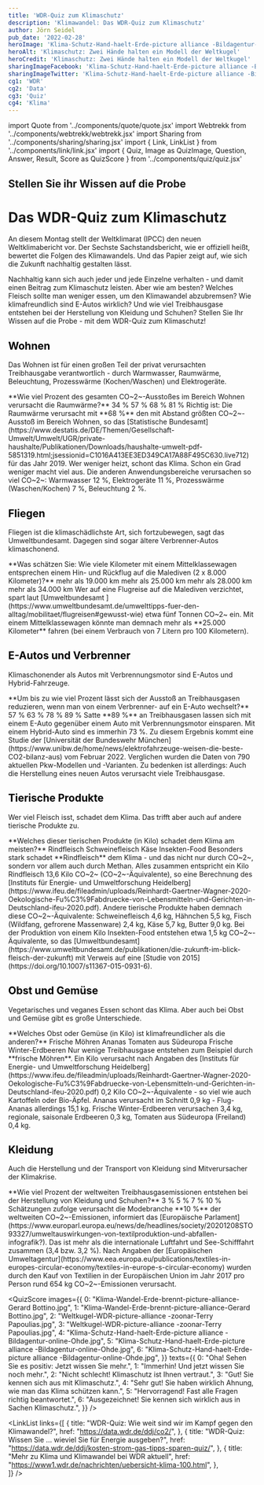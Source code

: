 ```yaml
---
title: 'WDR-Quiz zum Klimaschutz'
description: 'Klimawandel: Das WDR-Quiz zum Klimaschutz'
author: Jörn Seidel
pub_date: '2022-02-28'
heroImage: 'Klima-Schutz-Hand-haelt-Erde-picture alliance -Bildagentur-online-Ohde.jpg'
heroAlt: 'Klimaschutz: Zwei Hände halten ein Modell der Weltkugel'
heroCredit: 'Klimaschutz: Zwei Hände halten ein Modell der Weltkugel'
sharingImageFacebook: 'Klima-Schutz-Hand-haelt-Erde-picture alliance -Bildagentur-online-Ohde.jpg'
sharingImageTwitter: 'Klima-Schutz-Hand-haelt-Erde-picture alliance -Bildagentur-online-Ohde.jpg'
cg1: 'WDR'
cg2: 'Data'
cg3: 'Quiz'
cg4: 'Klima'
---
```


import Quote from '../components/quote/quote.jsx'
import Webtrekk from '../components/webtrekk/webtrekk.jsx'
import Sharing from '../components/sharing/sharing.jsx'
import { Link, LinkList } from '../components/link/link.jsx'
import { Quiz, Image as QuizImage, Question, Answer, Result, Score as QuizScore } from '../components/quiz/quiz.jsx'

## Stellen Sie ihr Wissen auf die Probe

# Das WDR-Quiz zum Klimaschutz

An diesem Montag stellt der Weltklimarat (IPCC) den neuen Weltklimabericht vor. Der Sechste Sachstandsbericht, wie er offiziell heißt, bewertet die Folgen des Klimawandels. Und das Papier zeigt auf, wie sich die Zukunft nachhaltig gestalten lässt.
 
Nachhaltig kann sich auch jeder und jede Einzelne verhalten - und damit einen Beitrag zum Klimaschutz leisten. Aber wie am besten? Welches Fleisch sollte man weniger essen, um den Klimawandel abzubremsen? Wie klimafreundlich sind E-Autos wirklich? Und wie viel Treibhausgase entstehen bei der Herstellung von Kleidung und Schuhen? Stellen Sie Ihr Wissen auf die Probe - mit dem WDR-Quiz zum Klimaschutz! 

## <span style="color:black">Wohnen</span>

Das Wohnen ist für einen großen Teil der privat verursachten Treibhausgabe verantwortlich - durch Warmwasser, Raumwärme, Beleuchtung, Prozesswärme (Kochen/Waschen) und Elektrogeräte.

<Quiz>
<QuizImage src="Heizungsregler_Quelle_imago_photothek_Liesa_Johannssen.png" alt="Eine Hand dreht an einem Heizungsregler."/>
<Question>**Wie viel Prozent des gesamten CO~2~-Ausstoßes im Bereich Wohnen verursacht die Raumwärme?**</Question>
<Answer>34 %</Answer>
<Answer>57 %</Answer>
<Answer correct>68 %</Answer>
<Answer>81 %</Answer>
<Result>
Richtig ist: Die Raumwärme verursacht mit **68 %** den mit Abstand größten CO~2~-Ausstoß im Bereich Wohnen, so das [Statistische Bundesamt](https://www.destatis.de/DE/Themen/Gesellschaft-Umwelt/Umwelt/UGR/private-haushalte/Publikationen/Downloads/haushalte-umwelt-pdf-5851319.html;jsessionid=C1016A413EE3ED349CA17A88F495C630.live712) für das Jahr 2019. Wer weniger heizt, schont das Klima. Schon ein Grad weniger macht viel aus. Die anderen Anwendungsbereiche verursachen so viel CO~2~: Warmwasser 12 %, Elektrogeräte 11 %, Prozesswärme (Waschen/Kochen) 7 %, Beleuchtung 2 %.
</Result>
</Quiz>

## <span style="color:black">Fliegen</span>

Fliegen ist die klimaschädlichste Art, sich fortzubewegen, sagt das Umweltbundesamt. Dagegen sind sogar ältere Verbrenner-Autos klimaschonend.

<Quiz>
<QuizImage src="Flugzeug-und-Klima-imago-Robert-Michael.jpg" alt="Klima-Wandel: Ein Flugzeug am Himmel"/>
<Question>**Was schätzen Sie: Wie viele Kilometer mit einem Mittelklassewagen entsprechen einem Hin- und Rückflug auf die Malediven (2 x 8.000 Kilometer)?**</Question>
<Answer>mehr als 19.000 km</Answer>
<Answer correct>mehr als 25.000 km</Answer>
<Answer>mehr als 28.000 km</Answer>
<Answer>mehr als 34.000 km</Answer>
<Result>
Wer auf eine Flugreise auf die Malediven verzichtet, spart laut [Umweltbundesamt ](https://www.umweltbundesamt.de/umwelttipps-fuer-den-alltag/mobilitaet/flugreisen#gewusst-wie) etwa fünf Tonnen CO~2~ ein. Mit einem Mittelklassewagen könnte man demnach mehr als **25.000 Kilometer** fahren (bei einem Verbrauch von 7 Litern pro 100 Kilometern).
</Result>
</Quiz>

## <span style="color:black">E-Autos und Verbrenner</span>

Klimaschonender als Autos mit Verbrennungsmotor sind E-Autos und Hybrid-Fahrzeuge.

<Quiz>
<QuizImage src="E-Auto-und-Klima-mauritius images- Johner.jpg" alt="Klima-Schutz: Eine Frau hält das Ladekabel einer Strom-Zapfsäule an den Anschluss eines E-Autos."/>
<Question>**Um bis zu wie viel Prozent lässt sich der Ausstoß an Treibhausgasen reduzieren, wenn man von einem Verbrenner- auf ein E-Auto wechselt?**</Question>
<Answer>57 %</Answer>
<Answer>63 %</Answer>
<Answer>78 %</Answer>
<Answer correct>89 %</Answer>
<Result>
Satte **89 %** an Treibhausgasen lassen sich mit einem E-Auto gegenüber einem Auto mit Verbrennungsmotor einsparen. Mit einem Hybrid-Auto sind es immerhin 73 %. Zu diesem Ergebnis kommt eine Studie der [Universität der Bundeswehr München](https://www.unibw.de/home/news/elektrofahrzeuge-weisen-die-beste-CO2-bilanz-aus) vom Februar 2022. Verglichen wurden die Daten von 790 aktuellen Pkw-Modellen und -Varianten. Zu bedenken ist allerdings: Auch die Herstellung eines neuen Autos verursacht viele Treibhausgase.
</Result>
</Quiz>

## <span style="color:black">Tierische Produkte</span>

Wer viel Fleisch isst, schadet dem Klima. Das trifft aber auch auf andere tierische Produkte zu.

<Quiz>
<QuizImage src="Fleisch-und-Klima-ddp-BO-Theißen.jpg" alt="Klima-Wandel: An einer Selbstbedienungs-Fleisch-Theke greift eine Hand zu einer Packung Fleisch."/>
<Question>**Welches dieser tierischen Produkte (in Kilo) schadet dem Klima am meisten?**</Question>
<Answer correct>Rindfleisch</Answer>
<Answer>Schweinefleisch</Answer>
<Answer>Käse</Answer>
<Answer>Insekten-Food</Answer>
<Result>
Besonders stark schadet **Rindfleisch** dem Klima - und das nicht nur durch CO~2~, sondern vor allem auch durch Methan. Alles zusammen entspricht ein Kilo Rindfleisch 13,6 Kilo CO~2~ (CO~2~-Äquivalente), so eine Berechnung des [Instituts für Energie- und Umweltforschung Heidelberg](https://www.ifeu.de/fileadmin/uploads/Reinhardt-Gaertner-Wagner-2020-Oekologische-Fu%C3%9Fabdruecke-von-Lebensmitteln-und-Gerichten-in-Deutschland-ifeu-2020.pdf). Andere tierische Produkte haben demnach diese CO~2~-Äquivalente: Schweinefleisch 4,6 kg, Hähnchen 5,5 kg, Fisch (Wildfang, gefrorene Massenware) 2,4 kg, Käse 5,7 kg, Butter 9,0 kg. Bei der Produktion von einem Kilo Insekten-Food entstehen etwa 1,5 kg CO~2~-Äquivalente, so das [Umweltbundesamt](https://www.umweltbundesamt.de/publikationen/die-zukunft-im-blick-fleisch-der-zukunft) mit Verweis auf eine [Studie von 2015](https://doi.org/10.1007/s11367-015-0931-6).
</Result>
</Quiz>

## <span style="color:black">Obst und Gemüse</span>

Vegetarisches und veganes Essen schont das Klima. Aber auch bei Obst und Gemüse gibt es große Unterschiede.

<Quiz>
<QuizImage src="Klima-Obst-und-Gemuese-wdr-picture-alliance-dpa-peter-kneffel.jpg" alt="Klima-Wandel: Verschiedene Obst- und Gemüse-Sorten liegt eng aneinander."/>
<Question>**Welches Obst oder Gemüse (in Kilo) ist klimafreundlicher als die anderen?**</Question>
<Answer correct>Frische Möhren</Answer>
<Answer>Ananas</Answer>
<Answer>Tomaten aus Südeuropa</Answer>
<Answer>Frische Winter-Erdbeeren</Answer>
<Result>
Nur wenige Treibhausgase entstehen zum Beispiel durch **frische Möhren**. Ein Kilo verursacht nach Angaben des [Instituts für Energie- und Umweltforschung Heidelberg](https://www.ifeu.de/fileadmin/uploads/Reinhardt-Gaertner-Wagner-2020-Oekologische-Fu%C3%9Fabdruecke-von-Lebensmitteln-und-Gerichten-in-Deutschland-ifeu-2020.pdf) 0,2 Kilo CO~2~-Äquivalente - so viel wie auch Kartoffeln oder Bio-Äpfel. Ananas verursacht im Schnitt 0,9 kg - Flug-Ananas allerdings 15,1 kg. Frische Winter-Erdbeeren verursachen 3,4 kg, regionale, saisonale Erdbeeren 0,3 kg, Tomaten aus Südeuropa (Freiland) 0,4 kg.
</Result>
</Quiz>

## <span style="color:black">Kleidung</span>

Auch die Herstellung und der Transport von Kleidung sind Mitverursacher der Klimakrise.

<Quiz>
<QuizImage src="Klima-und-Kleidung-wdr-dpa-Jens Kalaene.jpg" alt="Klima-Wandel: Kleidungstücke hängen dicht an dicht an Bügeln in einem Geschäft."/>
<Question>**Wie viel Prozent der weltweiten Treibhausgasemissionen entstehen bei der Herstellung von Kleidung und Schuhen?**</Question>
<Answer>3 %</Answer>
<Answer>5 %</Answer>
<Answer>7 %</Answer>
<Answer correct>10 %</Answer>
<Result>
Schätzungen zufolge verursacht die Modebranche **10 %** der weltweiten CO~2~-Emissionen, informiert das [Europäische Parlament](https://www.europarl.europa.eu/news/de/headlines/society/20201208STO93327/umweltauswirkungen-von-textilproduktion-und-abfallen-infografik?). Das ist mehr als die internationale Luftfahrt und See-Schifffahrt zusammen (3,4 bzw. 3,2 %). Nach Angaben der [Europäischen Umweltagentur](https://www.eea.europa.eu/publications/textiles-in-europes-circular-economy/textiles-in-europe-s-circular-economy) wurden durch den Kauf von Textilien in der Europäischen Union im Jahr 2017 pro Person rund 654 kg CO~2~-Emissionen verursacht.
</Result>
</Quiz>

<QuizScore
images={{
    0: "Klima-Wandel-Erde-brennt-picture-alliance-Gerard Bottino.jpg",
    1: "Klima-Wandel-Erde-brennt-picture-alliance-Gerard Bottino.jpg",
    2: "Weltkugel-WDR-picture-alliance -zoonar-Terry Papoulias.jpg",
    3: "Weltkugel-WDR-picture-alliance -zoonar-Terry Papoulias.jpg",
    4: "Klima-Schutz-Hand-haelt-Erde-picture alliance -Bildagentur-online-Ohde.jpg",
    5: "Klima-Schutz-Hand-haelt-Erde-picture alliance -Bildagentur-online-Ohde.jpg",
    6: "Klima-Schutz-Hand-haelt-Erde-picture alliance -Bildagentur-online-Ohde.jpg",
}}
texts={{
    0: "Oha! Sehen Sie es positiv: Jetzt wissen Sie mehr.",
    1: "Immerhin! Und jetzt wissen Sie noch mehr.",
    2: "Nicht schlecht! Klimaschutz ist Ihnen vertraut.",
    3: "Gut! Sie kennen sich aus mit Klimaschutz.",
    4: "Sehr gut! Sie haben wirklich Ahnung, wie man das Klima schützen kann.",
    5: "Hervorragend! Fast alle Fragen richtig beantwortet.",
    6: "Ausgezeichnet! Sie kennen sich wirklich aus in Sachen Klimaschutz.",
}}
/>

<LinkList links={[
{
title: "WDR-Quiz: Wie weit sind wir im Kampf gegen den Klimawandel?",
href: "https://data.wdr.de/ddj/co2/",
},
{
title: "WDR-Quiz: Wissen Sie ... wieviel Sie für Energie ausgeben?",
href: "https://data.wdr.de/ddj/kosten-strom-gas-tipps-sparen-quiz/",
},
{
title: "Mehr zu Klima und Klimawandel bei WDR aktuell",
href: "https://www1.wdr.de/nachrichten/uebersicht-klima-100.html",
},          
]} />

<Sharing twitter facebook mail whatsapp telegram reddit xing linkedin />
